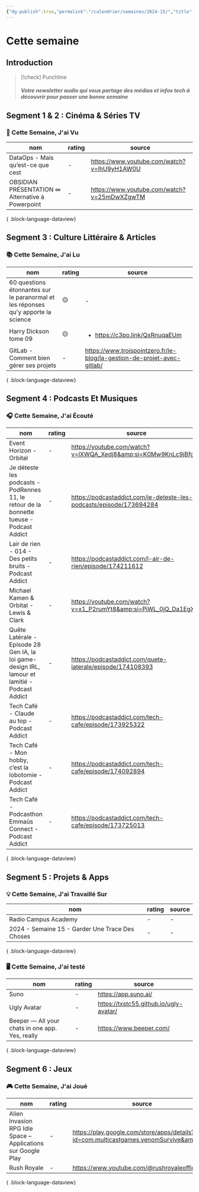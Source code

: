 ```yaml
---
{"dg-publish":true,"permalink":"/calendrier/semaines/2024-15/","title":"Cette semaine","tags":[null]}
---
```



# Cette semaine

## Introduction

> [!check] Punchline
> ##### Votre newsletter audio qui vous partage des médias et infos tech à découvrir pour passer une bonne semaine



## Segment 1 & 2 : Cinéma & Séries TV

### 🍿 Cette Semaine, J'ai Vu

| nom                                              | rating | source                                      |
| ------------------------------------------------ | ------ | ------------------------------------------- |
| DataOps - Mais qu’est-ce que cest                | \-     | https://www.youtube.com/watch?v=lhU9yH1AW0U |
| OBSIDIAN PRÉSENTATION ∞ Alternative à Powerpoint | \-     | https://www.youtube.com/watch?v=25mDwXZgwTM |

{ .block-language-dataview}

## Segment 3 : Culture Littéraire & Articles

### 📚 Cette Semaine, J'ai Lu

| nom                                                                               | rating | source                                                                  |
| --------------------------------------------------------------------------------- | ------ | ----------------------------------------------------------------------- |
| 60 questions étonnantes sur le paranormal et les réponses qu'y apporte la science | 🟡     | \-                                                                      |
| Harry Dickson tome 09                                                             | 🟡     | <ul><li>https://c3po.link/QxRnuqaEUm</li></ul>                          |
| GitLab - Comment bien gérer ses projets                                           | \-     | https://www.troispointzero.fr/le-blog/la-gestion-de-projet-avec-gitlab/ |

{ .block-language-dataview}

## Segment 4 : Podcasts Et Musiques

### 🎧 Cette Semaine, J'ai Écouté

| nom                                                                                              | rating | source                                                              |
| ------------------------------------------------------------------------------------------------ | ------ | ------------------------------------------------------------------- |
| Event Horizon - Orbital                                                                          | \-     | https://youtube.com/watch?v=lXWQA_Xedj8&amp;si=K0Mw9KnLc9jBfgaG     |
| Je déteste les podcasts - PodRennes 11, le retour de la bonnette tueuse - Podcast Addict         | \-     | https://podcastaddict.com/je-deteste-les-podcasts/episode/173694284 |
| Lair de rien - 014 - Des petits bruits - Podcast Addict                                          | \-     | https://podcastaddict.com/l-air-de-rien/episode/174211612           |
| Michael Kamen & Orbital - Lewis & Clark                                                          | \-     | https://youtube.com/watch?v=x1_P2rumYt8&amp;si=PiWL_0jQ_Da1EgX-     |
| Quête Latérale - Episode 28  Gen IA, la loi  game-design IRL, lamour et lamitié - Podcast Addict | \-     | https://podcastaddict.com/quete-laterale/episode/174108393          |
| Tech Café - Claude au top  - Podcast Addict                                                      | \-     | https://podcastaddict.com/tech-cafe/episode/173925322               |
| Tech Café - Mon hobby, c’est la lobotomie - Podcast Addict                                       | \-     | https://podcastaddict.com/tech-cafe/episode/174092894               |
| Tech Café - Podcasthon  Emmaüs Connect - Podcast Addict                                          | \-     | https://podcastaddict.com/tech-cafe/episode/173725013               |

{ .block-language-dataview}

## Segment 5 : Projets & Apps

### 💡 Cette Semaine, J'ai Travaillé Sur

| nom                                             | rating | source |
| ----------------------------------------------- | ------ | ------ |
| Radio Campus Academy                            | \-     | \-     |
| 2024 - Semaine 15 - Garder Une Trace Des Choses | \-     | \-     |

{ .block-language-dataview}

### 🖥 Cette Semaine, J'ai testé

| nom                                             | rating | source                                 |
| ----------------------------------------------- | ------ | -------------------------------------- |
| Suno                                            | \-     | https://app.suno.ai/                   |
| Ugly Avatar                                     | \-     | https://txstc55.github.io/ugly-avatar/ |
| Beeper — All your chats in one app. Yes, really | \-     | https://www.beeper.com/                |

{ .block-language-dataview}

## Segment 6 : Jeux

### 🎮 Cette Semaine, J'ai Joué

| nom                                                          | rating | source                                                                                  |
| ------------------------------------------------------------ | ------ | --------------------------------------------------------------------------------------- |
| Alien Invasion RPG Idle Space – Applications sur Google Play | \-     | https://play.google.com/store/apps/details?id=com.multicastgames.venomSurvive&amp;hl=fr |
| Rush Royale                                                  | \-     | https://www.youtube.com/@rushroyaleofficial                                             |

{ .block-language-dataview}
